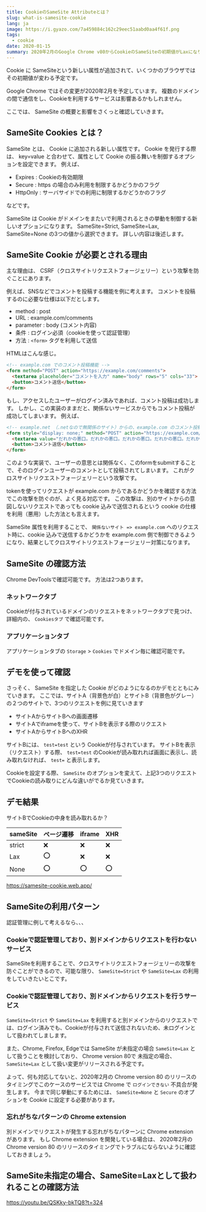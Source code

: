 ```yaml
---
title: CookieのSameSite Attributeとは？ 
slug: what-is-samesite-cookie
lang: ja
image: https://i.gyazo.com/7a459884c162c29eec51aabd0aa4f61f.png
tags:
  - cookie
date: 2020-01-15
summary: 2020年2月のGoogle Chrome v80からCookieのSameSiteの初期値がLaxになります。ドメインをまたいで通信しCookieを利用しているサービスは影響あるかもしれません。SameSiteとはなんなのか、デモを通して説明していきます。
---
```



Cookie に SameSiteという新しい属性が追加されて、いくつかのブラウザではその初期値が変わる予定です。

Google Chrome ではその変更が2020年2月を予定しています。
複数のドメインの間で通信をし、Cookieを利用するサービスは影響あるかもしれません。

ここでは、 SameSite の概要と影響をさくっと確認していきます。

## SameSite Cookies とは？

SameSite とは、 Cookie に追加される新しい属性です。
Cookie を発行する際は、 key=value と合わせて、属性として Cookie の振る舞いを制御するオプションを設定できます。
例えば、

- Expires : Cookieの有効期限
- Secure : https の場合のみ利用を制限するかどうかのフラグ
- HttpOnly : サーバサイドでの利用に制限するかどうかのフラグ

などです。

SameSite は Cookie がドメインをまたいで利用されるときの挙動を制御する新しいオプションになります。
SameSite=Strict, SameSite=Lax, SameSite=None の3つの値から選択できます。
詳しい内容は後述します。

## SameSite Cookie が必要とされる理由

主な理由は、 CSRF（クロスサイトリクエストフォージェリー）という攻撃を防ぐことにあります。

例えば、SNSなどでコメントを投稿する機能を例に考えます。
コメントを投稿するのに必要な仕様は以下だとします。

- method : post
- URL : example.com/comments
- parameter : body (コメント内容)
- 条件 : ログイン必須（cookieを使って認証管理）
- 方法 : `<form>` タグを利用して送信

HTMLはこんな感じ。

```html
<!-- example.com でのコメント投稿機能 -->
<form method="POST" action="https://example.com/comments">
  <textarea placeholder="コメントを入力" name="body" rows="5" cols="33">
  <button>コメント送信</button>
</form>
```

もし、アクセスしたユーザーがログイン済みであれば、コメント投稿は成功します。
しかし、この実装のままだと、関係ないサービスからでもコメント投稿が成功してしまいます。
例えば、

```html
<!-- example.net （.netなので無関係のサイト）からの、example.com のコメント投稿機能を悪用したいたずら -->
<form style="display: none;" method="POST" action="https://example.com/comments">
  <textarea value="だれかの悪口。だれかの悪口。だれかの悪口。だれかの悪口。だれかの悪口。だれかの悪口。だれかの悪口。">
  <button>コメント送信</button>
</form>
```

このような実装で、ユーザーの意思とは関係なく、このformをsubmitすることで、そのログインユーザーのコメントとして投稿されてしまいます。
これがクロスサイトリクエストフォージェリーという攻撃です。

tokenを使ってリクエストが example.com からであるかどうかを確認する方法でこの攻撃を防ぐのが、よく見る対応です。
この攻撃は、別のサイトからの意図しないリクエストであっても cookie 込みで送信されるという cookie の仕様を利用（悪用）した方法とも言えます。

SameSite 属性を利用することで、 `関係ないサイト => example.com` へのリクエスト時に、cookie 込みで送信するかどうかを example.com 側で制御できるようになり、結果としてクロスサイトリクエストフォージェリー対策になります。

## SameSite の確認方法

Chrome DevToolsで確認可能です。
方法は2つあります。

### ネットワークタブ

Cookieが付与されているドメインのリクエストをネットワークタブで見つけ、詳細内の、 `Cookiesタブ` で確認可能です。

### アプリケーションタブ

アプリケーションタブの `Storage` > `Cookies` でドメイン毎に確認可能です。

## デモを使って確認

さっそく、 SameSite を指定した Cookie がどのようになるのかデモとともにみていきます。
ここでは、サイトA（背景色が白）とサイトB（背景色がグレー）の２つのサイトで、3つのリクエストを例に見ていきます

- サイトAからサイトBへの画面遷移
- サイトAでiframeを使って、サイトBを表示する際のリクエスト
- サイトAからサイトBへのXHR

サイトBには、 `test=test` という Cookieが付与されています。
サイトBを表示（リクエスト）する際、 `test=test` のCookieが読み取れれば画面に表示し、読み取れなければ、 `test=` と表示します。

Cookieを設定する際、 `SameSite` のオプションを変えて、上記3つのリクエストでCookieの読み取りにどんな違いがでるか見ていきます。

## デモ結果

サイトBでCookieの中身を読み取れるか？

sameSite|ページ遷移|iframe|XHR
---|---|---|---
strict|❌|❌|❌
Lax|⭕|❌|❌
None|⭕|⭕|⭕

https://samesite-cookie.web.app/

## SameSiteの利用パターン

認証管理に例して考えるなら、、、

### Cookieで認証管理しており、別ドメインからリクエストを行わないサービス

SameSiteを利用することで、クロスサイトリクエストフォージェリーの攻撃を防ぐことができるので、可能な限り、 `SameSite=Strict` や `SameSite=Lax` の利用をしていきたいとこです。

### Cookieで認証管理しており、別ドメインからリクエストを行うサービス

`SameSite=Strict` や `SameSite=Lax` を利用すると別ドメインからのリクエストでは、ログイン済みでも、Cookieが付与されて送信されないため、未ログインとして扱われてしまします。

また、Chrome, Firefox, Edgeでは SameSite が未指定の場合 `SameSite=Lax` として扱うことを検討しており、 Chrome version 80で 未指定の場合、 `SameSite=Lax` として扱い変更がリリースされる予定です。

よって、何も対応してないと、2020年2月の Chrome version 80 のリリースのタイミングでこのケースのサービスでは Chrome で `ログインできない` 不具合が発生します。
今まで同じ挙動にするためには、 `SameSite=None` と `Secure` のオプションを Cookie に設定する必要があります。

### 忘れがちなパターンの Chrome extension

別ドメインでリクエストが発生する忘れがちなパターンに Chrome extension があります。
もし Chrome extension を開発している場合は、 2020年2月の Chrome version 80 のリリースのタイミングでトラブルにならないように確認しておきましょう。

## SameSite未指定の場合、SameSite=Laxとして扱われることの確認方法

https://youtu.be/QSKky-bkTQ8?t=324


















